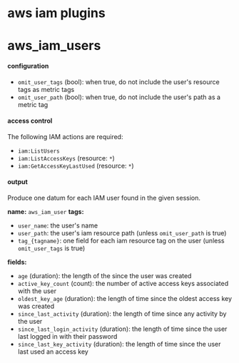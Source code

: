 aws iam plugins
===============

# aws_iam_users

#### configuration

- `omit_user_tags` (bool): when true, do not include the user's resource tags as metric tags
- `omit_user_path` (bool): when true, do not include the user's path as a metric tag

#### access control

The following IAM actions are required:

- `iam:ListUsers`
- `iam:ListAccessKeys` (resource: `*`)
- `iam:GetAccessKeyLastUsed` (resource: `*`)

#### output

Produce one datum for each IAM user found in the given session.

**name:** `aws_iam_user`
**tags:**

- `user_name`: the user's name
- `user_path`: the user's iam resource path (unless `omit_user_path` is true)
- `tag_{tagname}`: one field for each iam resource tag on the user (unless `omit_user_tags` is true)

**fields:**

- `age` (duration): the length of the since the user was created
- `active_key_count` (count): the number of active access keys associated with the user
- `oldest_key_age` (duration): the length of time since the oldest access key was created
- `since_last_activity` (duration): the length of time since any activity by the user
- `since_last_login_activity` (duration): the length of time since the user last logged in with their password
- `since_last_key_activity` (duration): the length of time since the user last used an access key
